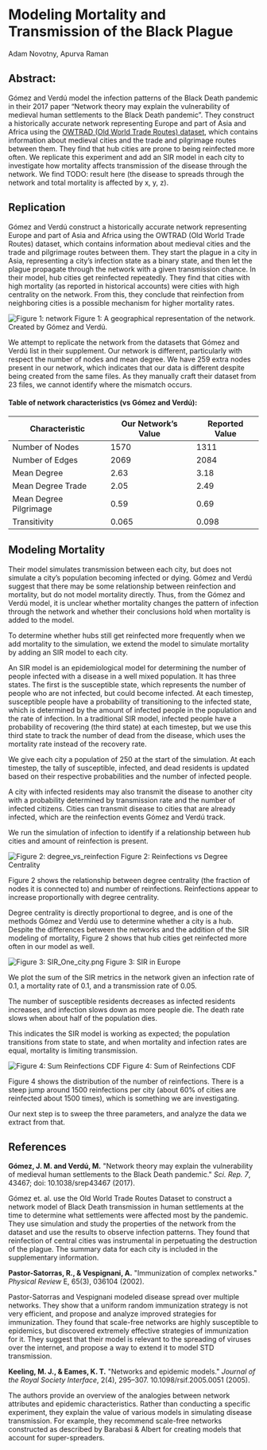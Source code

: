 # Modeling Mortality and Transmission of the Black Plague
Adam Novotny, Apurva Raman

## Abstract:
Gómez and Verdú model the infection patterns of the Black Death pandemic in their 2017 paper “Network theory may explain the vulnerability of medieval human settlements to the Black Death pandemic”. They construct a historically accurate network representing Europe and part of Asia and Africa using the [OWTRAD (Old World Trade Routes) dataset][1], which contains information about medieval cities and the trade and pilgrimage routes between them. They find that hub cities are prone to being reinfected more often. We replicate this experiment and add an SIR model in each city to investigate how mortality affects transmission of the disease through the network. We find TODO: result here (the disease to spreads through the network and total mortality is affected by x, y, z).

## Replication
Gómez and Verdú construct a historically accurate network representing Europe and part of Asia and Africa using the OWTRAD (Old World Trade Routes) dataset, which contains information about medieval cities and the trade and pilgrimage routes between them. They start the plague in a city in Asia, representing a city’s infection state as a binary state, and then let the plague propagate through the network with a given transmission chance. In their model, hub cities get reinfected repeatedly. They find that cities with high mortality (as reported in historical accounts) were cities with high centrality on the network. From this, they conclude that reinfection from neighboring cities is a possible mechanism for higher mortality rates.

![Figure 1: network](media/Geographical_network.png)
Figure 1: A geographical representation of the network. Created by Gómez and Verdú.

We attempt to replicate the network from the datasets that Gómez and Verdú list in their supplement. Our network is different, particularly with respect the number of nodes and mean degree. We have 259 extra nodes present in our network, which indicates that our data is different despite being created from the same files. As they manually craft their dataset from 23 files, we cannot identify where the mismatch occurs.

#### Table of network characteristics (vs Gómez and Verdú):
| Characteristic | Our Network’s Value | Reported Value |
| --- | --- | --- |
| Number of Nodes | 1570 | 1311
| Number of Edges | 2069 | 2084
| Mean Degree | 2.63 | 3.18
| Mean Degree Trade | 2.05 | 2.49
| Mean Degree Pilgrimage| 0.59 |  0.69
| Transitivity | 0.065 | 0.098 |


## Modeling Mortality
Their model simulates transmission between each city, but does not simulate a city’s population becoming infected or dying. Gómez and Verdú suggest that there may be some relationship between reinfection and mortality, but do not model mortality directly. Thus, from the Gómez and Verdú model, it is unclear whether mortality changes the pattern of infection through the network and whether their conclusions hold when mortality is added to the model.

To determine whether hubs still get reinfected more frequently when we add mortality to the simulation, we extend the model to simulate mortality by adding an SIR model to each city.

An SIR model is an epidemiological model for determining the number of people infected with a disease in a well mixed population. It has three states. The first is the susceptible state, which represents the number of people who are not infected, but could become infected. At each timestep, susceptible people have a probability of transitioning to the infected state, which is determined by the amount of infected people in the population and the rate of infection. In a traditional SIR model, infected people have a probability of recovering (the third state) at each timestep, but we use this third state to track the number of dead from the disease, which uses the mortality rate instead of the recovery rate.

We give each city a population of 250 at the start of the simulation. At each timestep, the tally of susceptible, infected, and dead residents is updated based on their respective probabilities and the number of infected people.

A city with infected residents may also transmit the disease to another city with a probability determined by transmission rate and the number of infected citizens. Cities can transmit disease to cities that are already infected, which are the reinfection events Gómez and Verdú track.

We run the simulation of infection to identify if a relationship between hub cities and amount of reinfection is present.

![Figure 2: degree_vs_reinfection](media/degree_vs_infections2.png)
Figure 2: Reinfections vs Degree Centrality

Figure 2 shows the relationship between degree centrality (the fraction of nodes it is connected to) and number of reinfections.  Reinfections appear to increase proportionally with degree centrality.

Degree centrality is directly proportional to degree, and is one of the methods Gómez and Verdú use to determine whether a city is a hub. Despite the differences between the networks and the addition of the SIR modeling of mortality, Figure 2 shows that hub cities get reinfected more often in our model as well.


![Figure 3: SIR_One_city.png](media/SIR_One_city.png)
Figure 3: SIR in Europe

We plot the sum of the SIR metrics in the network given an infection rate of 0.1, a mortality rate of 0.1, and a transmission rate of 0.05.

The number of susceptible residents decreases as infected residents increases, and infection slows down as more people die. The death rate slows when about half of the population dies.

This indicates the SIR model is working as expected; the population transitions from state to state, and when mortality and infection rates are equal, mortality is limiting transmission.

![Figure 4: Sum Reinfections CDF](media/Sum_Reinfections_CDF.png)
Figure 4: Sum of Reinfections CDF

Figure 4 shows the distribution of the number of reinfections. There is a steep jump around 1500 reinfections per city (about 60% of cities are reinfected about 1500 times), which is something we are investigating.

Our next step is to sweep the three parameters, and analyze the data we extract from that.


## References

[1]: http://ciolek.com/OWTRAD/DATA/oddda.html  "OWTRAD Dataset"

**Gómez, J. M. and Verdú, M.** "Network theory may explain the vulnerability of medieval human settlements to the Black Death pandemic." *Sci. Rep. 7*, 43467; doi: 10.1038/srep43467 (2017).

Gómez et. al. use the Old World Trade Routes Dataset to construct a network model of Black Death transmission in human settlements at the time to determine what settlements were affected most by the pandemic. They use simulation and study the properties of the network from the dataset and use the results to observe infection patterns. They found that reinfection of central cities was instrumental in perpetuating the destruction of the plague. The summary data for each city is included in the supplementary information.

**Pastor-Satorras, R., & Vespignani, A.** "Immunization of complex networks." *Physical Review* E, 65(3), 036104 (2002).

Pastor-Satorras and Vespignani modeled disease spread over multiple networks. They show that a uniform random immunization strategy is not very efficient, and propose and analyze improved strategies for immunization. They found that scale-free networks are highly susceptible to epidemics, but discovered extremely effective strategies of immunization for it. They suggest that their model is relevant to the spreading of viruses over the internet, and propose a way to extend it to model STD transmission.

**Keeling, M. J., & Eames, K. T.** "Networks and epidemic models." *Journal of the Royal Society Interface*, 2(4), 295–307. 10.1098/rsif.2005.0051 (2005).

The authors provide an overview of the analogies between network attributes and epidemic characteristics. Rather than conducting a specific experiment, they explain the value of various models in simulating disease transmission. For example, they recommend scale-free networks constructed as described by Barabasi & Albert for creating models that account for super-spreaders.
